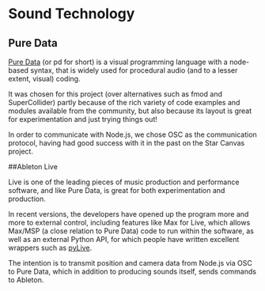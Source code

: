 # Sound Technology


## Pure Data

[Pure Data](http://puredata.info, 'Pure Data') (or pd for short) is a visual programming language with a node-based syntax, that is widely used for procedural audio (and to a lesser extent, visual) coding. 

It was chosen for this project (over alternatives such as fmod and SuperCollider) partly because of the rich variety of code examples and modules available from the community, but also because its layout is great for experimentation and just trying things out!



In order to communicate with Node.js, we chose OSC as the communication protocol, having had good success with it in the past on the Star Canvas project.

##Ableton Live

Live is one of the leading pieces of music production and performance software, and like Pure Data, is great for both experimentation and production.

In recent versions, the developers have opened up the program more and more to external control, including features like Max for Live, which allows Max/MSP (a close relation to Pure Data) code to run within the software, as well as an external Python API, for which people have written excellent wrappers such as [pyLive](https://github.com/ideoforms/pylive, 'PyLive').


The intention is to transmit position and camera data from Node.js via OSC to Pure Data, which in addition to producing sounds itself, sends commands to Ableton.
